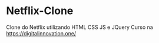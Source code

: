 # Netflix-Clone
Clone do Netflix utilizando HTML CSS JS e JQuery
Curso na https://digitalinnovation.one/
